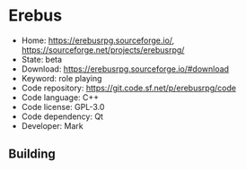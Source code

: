 # Erebus

- Home: https://erebusrpg.sourceforge.io/, https://sourceforge.net/projects/erebusrpg/
- State: beta
- Download: https://erebusrpg.sourceforge.io/#download
- Keyword: role playing
- Code repository: https://git.code.sf.net/p/erebusrpg/code
- Code language: C++
- Code license: GPL-3.0
- Code dependency: Qt
- Developer: Mark

## Building
